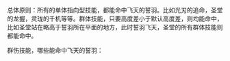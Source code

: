 总体原则：所有的单体指向型技能，都能命中飞天的誓羽。比如光刃的追命，圣堂的龙握，灵珑的千机等等。群体技能，只要高度差小于默认高度差，则均能命中，比如圣堂站在略高于誓羽所在平面的地方，此时誓羽飞天，圣堂的所有群体技能则都能命中。

群伤技能，哪些能命中飞天的誓羽：


